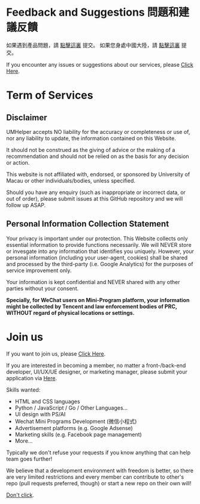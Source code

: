 
<h1> Feedback and Suggestions 問題和建議反饋</h1>

如果遇到產品問題，請 [點擊這裏](https://docs.google.com/forms/d/e/1FAIpQLSe-y585fa_eJXUeFYwp-WyXyBJ_PL31hAzZABFr-eCNcr_RwA/viewform) 提交。
如果您身處中國大陸，請 [點擊這裏](https://github.com/UMHelper/Feedback-and-Join-Us/issues/new/choose) 提交。

If you encounter any issues or suggestions about our services, please [Click Here](https://docs.google.com/forms/d/e/1FAIpQLSe-y585fa_eJXUeFYwp-WyXyBJ_PL31hAzZABFr-eCNcr_RwA/viewform).

<h1> Term of Services</h1>
<h2> Disclaimer </h2>
UMHelper accepts NO liability for the accuracy or completeness or use of, nor any liability to update, the information contained on this Website. 

It should not be construed as the giving of advice or the making of a recommendation and should not be relied on as the basis for any decision or action.

This website is not affiliated with, endorsed, or sponsored by University of Macau or other individuals/bodies, unless specified.

Should you have any enquiry (such as inappropriate or incorrect data, or out of order), please submit issues at this GitHub repository and we will follow up ASAP. 

<h2> Personal Information Collection Statement </h2>
Your privacy is important under our protection. This Website collects only essential information to provide functions necessarily. We will NEVER store or invesgate into any information that identifies you uniquely. However, your personal information (including your user-agent, cookies) shall be shared and processed by the third-party (i.e. Google Analytics) for the purposes of service improvement only. 

Your information is kept confidential and NEVER shared with any other parties without your consent.

**Specially, for WeChat users on Mini-Program platform, your information might be collected by Tencent and law enforcement bodies of PRC, WITHOUT regard of physical locations or settings.**


<h1> Join us </h1>

If you want to join us, please [Click Here](https://github.com/UMHelper/Feedback-and-Join-Us/issues/new/choose).

If you are interested in becoming a member, no matter a front-/back-end developer, UI/UX/UE designer, or marketing manager, please submit your application via [Here](https://github.com/UMHelper/Feedback-and-Join-Us/issues/new/choose).

Skills wanted:
* HTML and CSS languages
* Python / JavaScript / Go / Other Languages...
* UI design with PS/AI
* Wechat Mini Programs Development (微信小程式)
* Advertisement platforms (e.g. Google Adsense)
* Marketing skills (e.g. Facebook page management)
* More...

Typically we don't refuse your requests if you know anything that can help team goes further!

We believe that a development environment with freedom is better, so there are very limited restrictions and every member can contribute to other's repo (pull requests preferred, though) or start a new repo on their own will!

[Don't click](https://www.umeh.top/src/sitemap.html).
